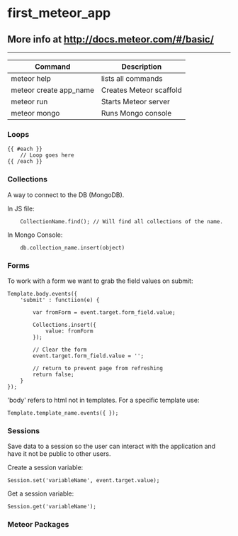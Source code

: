 # first_meteor_app
## More info at http://docs.meteor.com/#/basic/
---

| Command | Description | 
| ------- | ----------- | 
| meteor help | lists all commands |
| meteor create app_name | Creates Meteor scaffold | 
| meteor run | Starts Meteor server | 
| meteor mongo | Runs Mongo console | 

### Loops

	{{ #each }}
		// Loop goes here
	{{ /each }}


### Collections
A way to connect to the DB (MongoDB). 

In JS file:

		CollectionName.find(); // Will find all collections of the name. 

In Mongo Console: 

		db.collection_name.insert(object)

### Forms
To work with a form we want to grab the field values on submit: 
	
	Template.body.events({
		'submit' : functiion(e) {

			var fromForm = event.target.form_field.value;
			
			Collections.insert({
				value: fromForm
			});

			// Clear the form
			event.target.form_field.value = '';

			// return to prevent page from refreshing
			return false;
		}
	});

'body' refers to html not in templates. For a specific template use:

	Template.template_name.events({ });

### Sessions
Save data to a session so the user can interact with the application and have it not be public to other users. 

Create a session variable:
	
	Session.set('variableName', event.target.value);

Get a session variable: 

	Session.get('variableName');

### Meteor Packages

